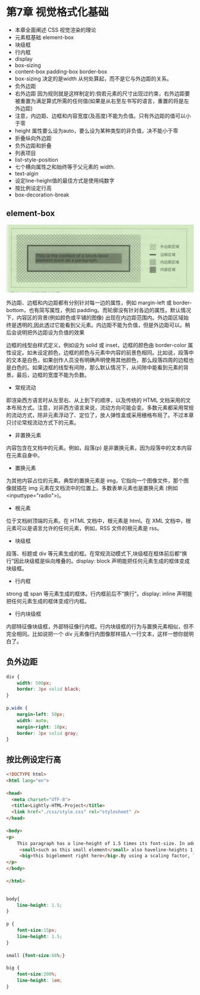 # 第7章 视觉格式化基础

- 本章全面阐述 CSS 视觉渲染的理论
- 元素框基础 element-box
- 块级框
- 行内框
- display
- box-sizing
- content-box padding-box border-box
-  box-sizing 决定的是width 从何处算起，而不是它与外边距的关系。
- 负外边距
- 右外边距 因为规则就是这样制定的:倘若元素的尺寸出现过约束，右外边距要被重置为满足算式所需的任何值(如果是从右至左书写的语言，重置的将是左外边距)
- 注意，内边距、边框和内容宽度(及高度)不能为负值。只有外边距的值可以小于零
- height 属性要么设为auto，要么设为某种类型的非负值，决不能小于零
- 折叠纵向外边距
- 负外边距和折叠
- 列表项目
- list-style-position
- 七个横向属性之和始终等于父元素的 width.
- text-algin
- 设定line-height值的最佳方式是使用纯数字
- 按比例设定行高
- box-decoration-break

## element-box

![element-box.png](images/element-box.png)

外边距、边框和内边距都有分别针对每一边的属性，例如 margin-left 或 border-bottom，也有简写属性，例如 padding。而轮廓没有针对各边的属性。默认情况下，内容区的背景(例如颜色或平铺的图像) 出现在内边距范围内。外边距区域始终是透明的,因此透过它能看到父元素。内边距不能为负值，但是外边距可以。稍后会说明把外边距设为负值的效果

边框的线型由样式定义，例如设为 solid 或 inset，边框的颜色由 border-color 属性设定。如未设定颜色，边框的颜色与元素中内容的前景色相同。比如说，段落中的文本是白色，如果创作人员没有明确声明使用其他颜色，那么段落四周的边框也是白色的。如果边框的线型有间隙，那么默认情况下，从间隙中能看到元素的背景。最后，边框的宽度不能为负数。

- 常规流动

即渲染西方语言时从左至右、从上到下的顺序，以及传统的 HTML 文档采用的文本布局方式。注意，对非西方语言来说，流动方向可能会变。多数元素都采用常规的流动方式，除非元素浮动了、定位了，放人弹性盒或采用栅格布局了。不过本章只讨论常规流动方式下的元素。

- 非置换元素

内容包含在文档中的元素。例如，段落(p) 是非置换元素，因为段落中的文本内容在元素自身中。

- 置换元素

为其他内容占位的元素。典型的置换元素是 img，它指向一个图像文件，那个图像就插在 img 元素在文档流中的位置上。多数表单元素也是置换元素 (例如<inputtype="radio">)。


- 根元素

位于文档树顶端的元素。在 HTML 文档中，根元素是 html。在 XML 文档中，根元素可以是语言允许的任何元素，例如，RSS 文件的根元素是 rss。

- 块级框

段落、标题或 div 等元素生成的框。在常规流动模式下,块级框在框体前后都“换行”因此块级框是纵向堆叠的。display: block 声明能把任何元素生成的框体变成块级框。

- 行内框

strong 或 span 等元素生成的框体。行内框前后不“换行”。display: inline 声明能把任何元素生成的框体变成行内框。

- 行内块级框

内部特征像块级框，外部特征像行内框。行内块级框的行为与置换元素相似，但不完全相同。比如说把一个 div 元素像行内图像那样插人一行文本，这样一想你就明白了。


## 负外边距

```css
div {
    width: 500px;
    border: 3px solid black;
}

p.wide {
    margin-left: 50px;
    width: auto;
    margin-right: 10px;
    border: 3px solid gray;
}
```


## 按比例设定行高

```html
<!DOCTYPE html>
<html lang="en">

<head>
  <meta charset="UTF-8">
  <title>Lightly-HTML-Project</title>
  <link href="./css/style.css" rel="stylesheet" />
</head>

<body>
<p>
    This paragraph has a line-height of 1.5 times its font-size. In additionany elements within it
     <small>such as this small element</small> also haveline-heights 1.5 times their font-size...and that includes
     <big>this bigelement right here</big>.By using a scaling factor, line-heights scaleto match the font-size of any element.
</p>
</body>

</html>
```


```css

body{
    line-height: 1.5;
}

p {
    font-size:15px; 
    line-height: 1.5;
}

small {font-size:66%;}

big {
    font-size:200%; 
    line-height: 1em;
}


```

